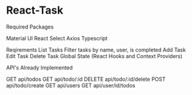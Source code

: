 # React-Task 

Required Packages

Material UI
React Select
Axios
Typescript

Reqirements
List Tasks
Filter tasks by name, user, is completed
Add Task
Edit Task
Delete Task
Global State (React Hooks and Context Providers)


API's Already Implemented

GET api/todos
GET api/todo/:id
DELETE api/todo/:id/delete
POST api/todo/create
GET api/users
GET api/user/id/todos

 
